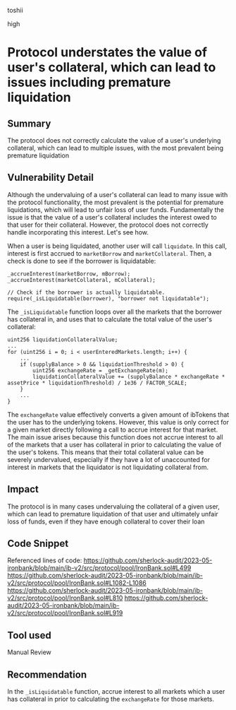 toshii

high

# Protocol understates the value of user's collateral, which can lead to issues including premature liquidation

## Summary

The protocol does not correctly calculate the value of a user's underlying collateral, which can lead to multiple issues, with the most prevalent being premature liquidation

## Vulnerability Detail

Although the undervaluing of a user's collateral can lead to many issue with the protocol functionality, the most prevalent is the potential for premature liquidations, which will lead to unfair loss of user funds. Fundamentally the issue is that the value of a user's collateral includes the interest owed to that user for their collateral. However, the protocol does not correctly handle incorporating this interest. Let's see how.

When a user is being liquidated, another user will call `liquidate`. In this call, interest is first accrued to `marketBorrow` and `marketCollateral`. Then, a check is done to see if the borrower is liquidatable:
```solidity
_accrueInterest(marketBorrow, mBorrow);
_accrueInterest(marketCollateral, mCollateral);

// Check if the borrower is actually liquidatable.
require(_isLiquidatable(borrower), "borrower not liquidatable");
```

The `_isLiquidatable` function loops over all the markets that the borrower has collateral in, and uses that to calculate the total value of the user's collateral:
```solidity
uint256 liquidationCollateralValue;
...
for (uint256 i = 0; i < userEnteredMarkets.length; i++) {
	...
	if (supplyBalance > 0 && liquidationThreshold > 0) {
		uint256 exchangeRate = _getExchangeRate(m);
		liquidationCollateralValue += (supplyBalance * exchangeRate * assetPrice * liquidationThreshold) / 1e36 / FACTOR_SCALE;
	}
	...
}
```

The `exchangeRate` value effectively converts a given amount of ibTokens that the user has to the underlying tokens. However, this value is only correct for a given market directly following a call to accrue interest for that market. The main issue arises because this function does not accrue interest to all of the markets that a user has collateral in prior to calculating the value of the user's tokens. This means that their total collateral value can be severely undervalued, especially if they have a lot of unaccounted for interest in markets that the liquidator is not liquidating collateral from.

## Impact

The protocol is in many cases undervaluing the collateral of a given user, which can lead to premature liquidation of that user and ultimately unfair loss of funds, even if they have enough collateral to cover their loan

## Code Snippet

Referenced lines of code:
https://github.com/sherlock-audit/2023-05-ironbank/blob/main/ib-v2/src/protocol/pool/IronBank.sol#L499
https://github.com/sherlock-audit/2023-05-ironbank/blob/main/ib-v2/src/protocol/pool/IronBank.sol#L1082-L1086
https://github.com/sherlock-audit/2023-05-ironbank/blob/main/ib-v2/src/protocol/pool/IronBank.sol#L810
https://github.com/sherlock-audit/2023-05-ironbank/blob/main/ib-v2/src/protocol/pool/IronBank.sol#L919

## Tool used

Manual Review

## Recommendation

In the `_isLiquidatable` function, accrue interest to all markets which a user has collateral in prior to calculating the `exchangeRate` for those markets.